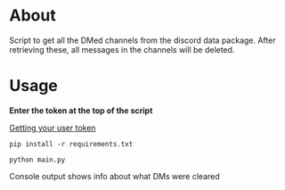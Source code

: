 # About
Script to get all the DMed channels from the discord data package.
After retrieving these, all messages in the channels will be deleted.


# Usage
**Enter the token at the top of the script** 

[Getting your user token](https://github.com/Tyrrrz/DiscordChatExporter/wiki/Obtaining-Token-and-Channel-IDs#how-to-get-a-user-token)

`pip install -r requirements.txt`

`python main.py`

Console output shows info about what DMs were cleared